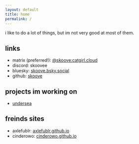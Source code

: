 ```yaml
---
layout: default
title: home
permalink: /
---
```

i like to do a lot of things, but im not very good at most of them.

## links
- matrix (preferred!): [@skoove:catgirl.cloud](https://matrix.to/#/@skoove:catgirl.cloud)
- discord: skoovee
- bluesky: [skoove.bsky.social](https://bsky.app/profile/skoove.bsky.social)
- github: [skoove](https://github.com/skoove)

## projects im working on
- [undersea](https://github.com/skoove/undersea)

## freinds sites
- axlefublr: [axlefublr.github.io](https://axlefublr.github.io/)
- cinderowo: [cinderowo.github.io](https://cinderowo.github.io/)
